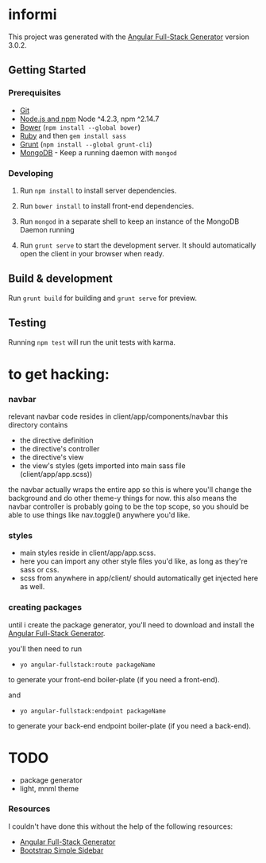 # informi

This project was generated with the [Angular Full-Stack Generator](https://github.com/DaftMonk/generator-angular-fullstack) version 3.0.2.

## Getting Started

### Prerequisites

- [Git](https://git-scm.com/)
- [Node.js and npm](nodejs.org) Node ^4.2.3, npm ^2.14.7
- [Bower](bower.io) (`npm install --global bower`)
- [Ruby](https://www.ruby-lang.org) and then `gem install sass`
- [Grunt](http://gruntjs.com/) (`npm install --global grunt-cli`)
- [MongoDB](https://www.mongodb.org/) - Keep a running daemon with `mongod`

### Developing

1. Run `npm install` to install server dependencies.

2. Run `bower install` to install front-end dependencies.

3. Run `mongod` in a separate shell to keep an instance of the MongoDB Daemon running

4. Run `grunt serve` to start the development server. It should automatically open the client in your browser when ready.

## Build & development

Run `grunt build` for building and `grunt serve` for preview.

## Testing

Running `npm test` will run the unit tests with karma.

# to get hacking:

### navbar
relevant navbar code resides in client/app/components/navbar
this directory contains
- the directive definition
- the directive's controller
- the directive's view
- the view's styles (gets imported into main sass file (client/app/app.scss))

the navbar actually wraps the entire app so this is where you'll change the background and do other theme-y things for now.
this also means the navbar controller is probably going to be the top scope, so you should be able to use things like nav.toggle() anywhere you'd like.

### styles
- main styles reside in client/app/app.scss.
- here you can import any other style files you'd like, as long as they're sass or css.
- scss from anywhere in app/client/ should automatically get injected here as well.

### creating packages
until i create the package generator, you'll need to download and install the [Angular Full-Stack Generator](https://github.com/DaftMonk/generator-angular-fullstack).

you'll then need to run

- ```yo angular-fullstack:route packageName```

to generate your front-end boiler-plate (if you need a front-end).

and

- ```yo angular-fullstack:endpoint packageName ```

to generate your back-end endpoint boiler-plate (if you need a back-end).



# TODO
- package generator
- light, mnml theme

### Resources

I couldn't have done this without the help of the following resources:

- [Angular Full-Stack Generator](https://github.com/DaftMonk/generator-angular-fullstack)
- [Bootstrap Simple Sidebar](http://startbootstrap.com/template-overviews/simple-sidebar/)
